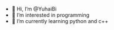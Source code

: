 - 👋 Hi, I’m @YuhaiBi
- 👀 I’m interested in programming
- 🌱 I’m currently learning python and c++

<!---
YuhaiBi/YuhaiBi is a ✨ special ✨ repository because its `README.md` (this file) appears on your GitHub profile.
You can click the Preview link to take a look at your changes.
--->

